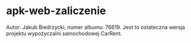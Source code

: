 ﻿# apk-web-zaliczenie
Autor: Jakub Biedrzycki, numer albumu: 76619.
Jest to ostateczna wersja projektu wypożyczalni samochodowej CarRent.
